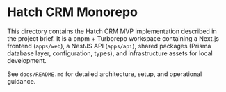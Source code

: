 # Hatch CRM Monorepo

This directory contains the Hatch CRM MVP implementation described in the project brief. It is a pnpm + Turborepo workspace containing a Next.js frontend (`apps/web`), a NestJS API (`apps/api`), shared packages (Prisma database layer, configuration, types), and infrastructure assets for local development.

See `docs/README.md` for detailed architecture, setup, and operational guidance.
